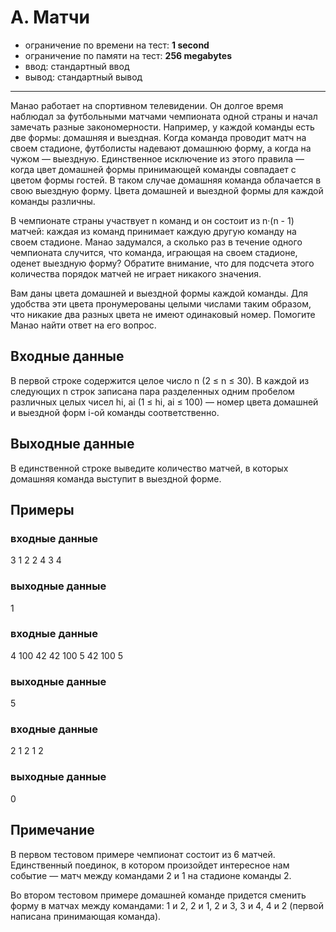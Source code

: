 # A. Матчи

- ограничение по времени на тест: **1 second**
- ограничение по памяти на тест: **256 megabytes**
- ввод: стандартный ввод
- вывод: стандартный вывод

---

Манао работает на спортивном телевидении. Он долгое время наблюдал за футбольными матчами чемпионата одной страны и
начал замечать разные закономерности. Например, у каждой команды есть две формы: домашняя и выездная. Когда команда
проводит матч на своем стадионе, футболисты надевают домашнюю форму, а когда на чужом — выездную. Единственное
исключение из этого правила — когда цвет домашней формы принимающей команды совпадает с цветом формы гостей. В таком
случае домашняя команда облачается в свою выездную форму. Цвета домашней и выездной формы для каждой команды различны.

В чемпионате страны участвует n команд и он состоит из n·(n - 1) матчей: каждая из команд принимает каждую другую
команду на своем стадионе. Манао задумался, а сколько раз в течение одного чемпионата случится, что команда, играющая на
своем стадионе, оденет выездную форму? Обратите внимание, что для подсчета этого количества порядок матчей не играет
никакого значения.

Вам даны цвета домашней и выездной формы каждой команды. Для удобства эти цвета пронумерованы целыми числами таким
образом, что никакие два разных цвета не имеют одинаковый номер. Помогите Манао найти ответ на его вопрос.

## Входные данные

В первой строке содержится целое число n (2 ≤ n ≤ 30). В каждой из следующих n строк записана пара разделенных одним
пробелом различных целых чисел hi, ai (1 ≤ hi, ai ≤ 100) — номер цвета домашней и выездной форм i-ой команды
соответственно.

## Выходные данные

В единственной строке выведите количество матчей, в которых домашняя команда выступит в выездной форме.

## Примеры

### входные данные

3 1 2 2 4 3 4

### выходные данные

1

### входные данные

4 100 42 42 100 5 42 100 5

### выходные данные

5

### входные данные

2 1 2 1 2

### выходные данные

0

## Примечание

В первом тестовом примере чемпионат состоит из 6 матчей. Единственный поединок, в котором произойдет интересное нам
событие — матч между командами 2 и 1 на стадионе команды 2.

Во втором тестовом примере домашней команде придется сменить форму в матчах между командами: 1 и 2, 2 и 1, 2 и 3, 3 и 4,
4 и 2 (первой написана принимающая команда).
